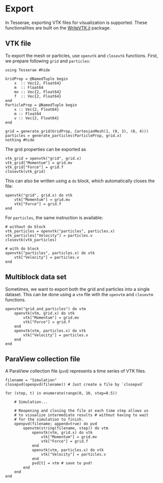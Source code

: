 # Export

In Tesserae, exporting VTK files for visualization is supported.
These functionalities are built on the [WriteVTK.jl](https://github.com/JuliaVTK/WriteVTK.jl) package.

## VTK file

To export the mesh or particles, use `openvtk` and `closevtk` functions.
First, we prepare following `grid` and `particles`:

```@example vtk
using Tesserae #hide

GridProp = @NamedTuple begin
    x  :: Vec{2, Float64}
    m  :: Float64
    mv :: Vec{2, Float64}
    f  :: Vec{2, Float64}
end
ParticleProp = @NamedTuple begin
    x :: Vec{2, Float64}
    m :: Float64
    v :: Vec{2, Float64}
end

grid = generate_grid(GridProp, CartesianMesh(1, (0, 3), (0, 4)))
particles = generate_particles(ParticleProp, grid.x)
nothing #hide
```

The grid properties can be exported as

```@example vtk
vtk_grid = openvtk("grid", grid.x)
vtk_grid["Momentum"] = grid.mv
vtk_grid["Force"] = grid.f
closevtk(vtk_grid)
```

This can also be written using a `do` block, which automatically closes the file:

```@example vtk
openvtk("grid", grid.x) do vtk
    vtk["Momentum"] = grid.mv
    vtk["Force"] = grid.f
end
```

For `particles`, the same instruction is available:

```@example vtk
# without do block
vtk_particles = openvtk("particles", particles.x)
vtk_particles["Velocity"] = particles.v
closevtk(vtk_particles)

# with do block
openvtk("particles", particles.x) do vtk
    vtk["Velocity"] = particles.v
end
```

## Multiblock data set

Sometimes, we want to export both the grid and particles into a single dataset.
This can be done using a `vtm` file with the `openvtm` and `closevtm` functions.

```@example vtk
openvtm("grid_and_particles") do vtm
    openvtk(vtm, grid.x) do vtk
        vtk["Momentum"] = grid.mv
        vtk["Force"] = grid.f
    end
    openvtk(vtm, particles.x) do vtk
        vtk["Velocity"] = particles.x
    end
end
```

## ParaView collection file 

A ParaView collection file (`pvd`) represents a time series of VTK files.

```@example vtk
filename = "Simulation"
closepvd(openpvd(filename)) # Just create a file by `closepvd`

for (step, t) in enumerate(range(0, 10, step=0.5))

    # Simulation...

    # Reopening and closing the file at each time step allows us
    # to visualize intermediate results # without having to wait
    # for the simulation to finish.
    openpvd(filename; append=true) do pvd
        openvtm(string(filename, step)) do vtm
            openvtk(vtm, grid.x) do vtk
                vtk["Momentum"] = grid.mv
                vtk["Force"] = grid.f
            end
            openvtk(vtm, particles.x) do vtk
                vtk["Velocity"] = particles.v
            end
            pvd[t] = vtm # save to pvd!
        end
    end
end
```
